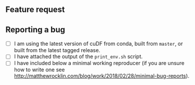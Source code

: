 <!--

Thanks for opening an issue! To help the cuDF team handle your information
efficiently, please first ensure that there is no other issue present that
already describes the issue you have
(search at https://github.com/rapidsai/cudf/issues?&q=is%3Aissue).

If there is no issue present please jump to a section below and delete the
irrelevant one depending on whether you are:

 * Making a feature request.
 * Reporting a bug.

For more general "how do I do X?" type questions, please visit
https://rapids.ai/community.html for links to our Google Group and other
communication channels.

-->

## Feature request

<!--

Please include details of the feature you would like to see, why you would
like to see it/the use case

-->

## Reporting a bug

<!--

In order to better diagnose your issue, please provide the details of your 
environment by running the `print_env.sh` script found at `cudf/print_env.sh`.
Please attach the output of this script to your issue.

Before submitting a bug report please ensure that you can check off these boxes:

-->

- [ ] I am using the latest version of cuDF from conda, built from `master`, or
built from the latest tagged release. 
- [ ] I have attached the output of the `print_env.sh` script.
- [ ] I have included below a minimal working reproducer (if you are unsure how
 to write one see http://matthewrocklin.com/blog/work/2018/02/28/minimal-bug-reports).

<!--

Please include details of the bug here, including, if applicable, what you
expected to happen!

-->
